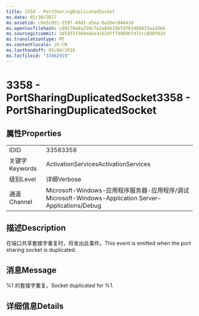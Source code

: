 ```yaml
---
title: 3358 - PortSharingDuplicatedSocket
ms.date: 03/30/2017
ms.assetid: c6e5c051-5597-49d1-a5ea-0a26ec04443d
ms.openlocfilehash: c88170a0a259c7e2a8db19bfd763488d33aa3d66
ms.sourcegitcommit: 3d5d33f384eeba41b2dff79d096f47ccc8d8f03d
ms.translationtype: MT
ms.contentlocale: zh-CN
ms.lasthandoff: 05/04/2018
ms.locfileid: "33462919"
---
```

# <a name="3358---portsharingduplicatedsocket"></a><span data-ttu-id="1ee92-102">3358 - PortSharingDuplicatedSocket</span><span class="sxs-lookup"><span data-stu-id="1ee92-102">3358 - PortSharingDuplicatedSocket</span></span>
## <a name="properties"></a><span data-ttu-id="1ee92-103">属性</span><span class="sxs-lookup"><span data-stu-id="1ee92-103">Properties</span></span>  
  
|||  
|-|-|  
|<span data-ttu-id="1ee92-104">ID</span><span class="sxs-lookup"><span data-stu-id="1ee92-104">ID</span></span>|<span data-ttu-id="1ee92-105">3358</span><span class="sxs-lookup"><span data-stu-id="1ee92-105">3358</span></span>|  
|<span data-ttu-id="1ee92-106">关键字</span><span class="sxs-lookup"><span data-stu-id="1ee92-106">Keywords</span></span>|<span data-ttu-id="1ee92-107">ActivationServices</span><span class="sxs-lookup"><span data-stu-id="1ee92-107">ActivationServices</span></span>|  
|<span data-ttu-id="1ee92-108">级别</span><span class="sxs-lookup"><span data-stu-id="1ee92-108">Level</span></span>|<span data-ttu-id="1ee92-109">详细</span><span class="sxs-lookup"><span data-stu-id="1ee92-109">Verbose</span></span>|  
|<span data-ttu-id="1ee92-110">通道</span><span class="sxs-lookup"><span data-stu-id="1ee92-110">Channel</span></span>|<span data-ttu-id="1ee92-111">Microsoft-Windows-应用程序服务器-应用程序/调试</span><span class="sxs-lookup"><span data-stu-id="1ee92-111">Microsoft-Windows-Application Server-Applications/Debug</span></span>|  
  
## <a name="description"></a><span data-ttu-id="1ee92-112">描述</span><span class="sxs-lookup"><span data-stu-id="1ee92-112">Description</span></span>  
 <span data-ttu-id="1ee92-113">在端口共享套接字重复时，将发出此事件。</span><span class="sxs-lookup"><span data-stu-id="1ee92-113">This event is emitted when the port sharing socket is duplicated.</span></span>  
  
## <a name="message"></a><span data-ttu-id="1ee92-114">消息</span><span class="sxs-lookup"><span data-stu-id="1ee92-114">Message</span></span>  
 <span data-ttu-id="1ee92-115">%1 的套接字重复。</span><span class="sxs-lookup"><span data-stu-id="1ee92-115">Socket duplicated for %1.</span></span>  
  
## <a name="details"></a><span data-ttu-id="1ee92-116">详细信息</span><span class="sxs-lookup"><span data-stu-id="1ee92-116">Details</span></span>
